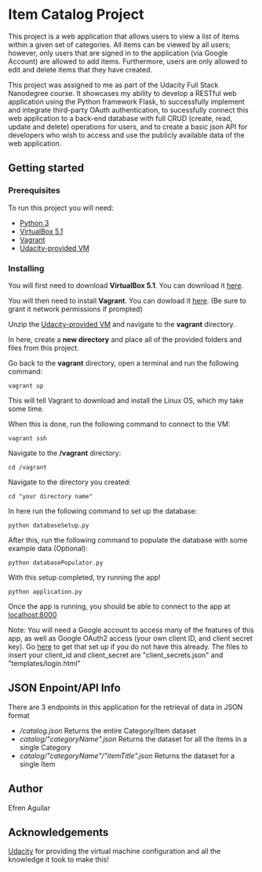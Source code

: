 # Item Catalog Project

This project is a web application that allows users to view a list of items within a given set of categories.
All items can be viewed by all users; however, only users that are signed in to the application (via Google Account) are allowed to add items.
Furthermore, users are only allowed to edit and delete items that they have created. 

This project was assigned to me as part of the Udacity Full Stack Nanodegree course. It showcases my ability to develop a RESTful web application using the Python framework Flask, to successfully implement and integrate third-party OAuth authentication, to sucessfully connect this web application to a back-end database with full CRUD (create, read, update and delete) operations for users, and to create a basic json API for developers who wish to access and use the publicly available data of the web application.

## Getting started
### Prerequisites
To run this project you will need:
* [Python 3](https://www.python.org/downloads/)
* [VirtualBox 5.1](https://www.virtualbox.org/wiki/Download_Old_Builds_5_1)
* [Vagrant](https://www.vagrantup.com/downloads.html)
* [Udacity-provided VM](https://s3.amazonaws.com/video.udacity-data.com/topher/2018/April/5acfbfa3_fsnd-virtual-machine/fsnd-virtual-machine.zip)

### Installing
You will first need to download **VirtualBox 5.1**. You can download it [here](https://www.virtualbox.org/wiki/Download_Old_Builds_5_1).

You will then need to install **Vagrant**. You can dowload it [here](https://www.vagrantup.com/downloads.html). (Be sure to grant it network permissions if prompted)

Unzip the [Udacity-provided VM](https://s3.amazonaws.com/video.udacity-data.com/topher/2018/April/5acfbfa3_fsnd-virtual-machine/fsnd-virtual-machine.zip) and navigate to the **vagrant** directory.

In here, create a **new directory** and place all of the provided folders and files from this project.

Go back to the **vagrant** directory, open a terminal and run the following command:
```
vagrant up
```
This will tell Vagrant to download and install the Linux OS, which my take some time.

When this is done, run the following command to connect to the VM:
```
vagrant ssh
```
Navigate to the **/vagrant** directory:
```
cd /vagrant
```
Navigate to the directory you created:
```
cd "your directory name"
```
In here run the following command to set up the database:
```
python databaseSetup.py
```
After this, run the following command to populate the database with some example data (Optional):
```
python databasePopulator.py
```
With this setup completed, try running the app!
```
python application.py
```
Once the app is running, you should be able to connect to the app at [localhost:8000](http://localhost:8000)

Note: You will need a Google account to access many of the features of this app, as well as Google OAuth2 access (your own client ID, and client secret key). Go [here](https://console.developers.google.com/) to get that set up if you do not have this already. The files to insert your client_id and client_secret are "client_secrets.json" and "templates/login.html"

## JSON Enpoint/API Info
There are 3 endpoints in this application for the retrieval of data in JSON format

* */catalog.json* Returns the entire Category/Item dataset
* *catalog/"categoryName".json* Returns the dataset for all the items in a single Category
* *catalog/"categoryName"/"itemTitle".json* Returns the dataset for a single Item


## Author
Efren Aguilar

## Acknowledgements
[Udacity](https://www.udacity.com/) for providing the virtual machine configuration and all the knowledge it took to make this!